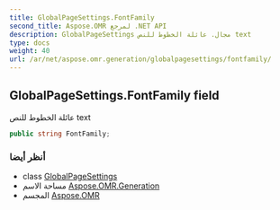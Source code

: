 ```yaml
---
title: GlobalPageSettings.FontFamily
second_title: Aspose.OMR لمرجع .NET API
description: GlobalPageSettings مجال. عائلة الخطوط للنص text
type: docs
weight: 40
url: /ar/net/aspose.omr.generation/globalpagesettings/fontfamily/
---
```

## GlobalPageSettings.FontFamily field

عائلة الخطوط للنص text

```csharp
public string FontFamily;
```

### أنظر أيضا

* class [GlobalPageSettings](../)
* مساحة الاسم [Aspose.OMR.Generation](../../globalpagesettings/)
* المجسم [Aspose.OMR](../../../)


